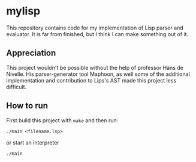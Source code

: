 # mylisp
This repository contains code for my implementation of Lisp parser and evaluator. It is far from finished, but I think I can make something out of it.

## Appreciation
This project wouldn't be possible without the help of professor Hans de Nivelle. His parser-generator tool Maphoon, as well some of the additional implementation and contribution to Lips's AST made this project less difficult.

## How to run
First build this project with `make` and then run:

```
./main <filename.lsp>
```

or start an interpreter

```
./main
```
